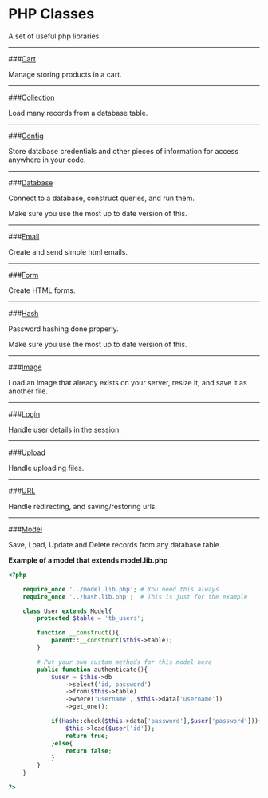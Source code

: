 PHP Classes
===========

A set of useful php libraries

---

###[Cart](https://raw.githubusercontent.com/nicksheffield/php_classes/master/libraries/cart.lib.php)

Manage storing products in a cart.

---

###[Collection](https://raw.githubusercontent.com/nicksheffield/php_classes/master/libraries/collection.lib.php)

Load many records from a database table.

---

###[Config](https://raw.githubusercontent.com/nicksheffield/php_classes/master/libraries/config.lib.php)

Store database credentials and other pieces of information for access anywhere in your code.

---

###[Database](https://raw.githubusercontent.com/nicksheffield/php_classes/master/libraries/database.lib.php)

Connect to a database, construct queries, and run them.

Make sure you use the most up to date version of this.

---

###[Email](https://raw.githubusercontent.com/nicksheffield/php_classes/master/libraries/email.lib.php)

Create and send simple html emails.

---

###[Form](https://raw.githubusercontent.com/nicksheffield/php_classes/master/libraries/form.lib.php)

Create HTML forms.

---

###[Hash](https://raw.githubusercontent.com/nicksheffield/php_classes/master/libraries/hash.lib.php)

Password hashing done properly.

Make sure you use the most up to date version of this.

---

###[Image](https://raw.githubusercontent.com/nicksheffield/php_classes/master/libraries/image.lib.php)

Load an image that already exists on your server, resize it, and save it as another file.

---

###[Login](https://raw.githubusercontent.com/nicksheffield/php_classes/master/libraries/login.lib.php)

Handle user details in the session.

---

###[Upload](https://raw.githubusercontent.com/nicksheffield/php_classes/master/libraries/upload.lib.php)

Handle uploading files.

---

###[URL](https://raw.githubusercontent.com/nicksheffield/php_classes/master/libraries/url.lib.php)

Handle redirecting, and saving/restoring urls.

---

###[Model](https://raw.githubusercontent.com/nicksheffield/php_classes/master/libraries/model.lib.php)

Save, Load, Update and Delete records from any database table.

**Example of a model that extends model.lib.php**
```php
<?php

	require_once '../model.lib.php'; # You need this always
	require_once '../hash.lib.php';  # This is just for the example

	class User extends Model{
		protected $table = 'tb_users';

		function __construct(){
			parent::__construct($this->table);
		}

		# Put your own custom methods for this model here
		public function authenticate(){
			$user = $this->db
				->select('id, password')
				->from($this->table)
				->where('username', $this->data['username'])
				->get_one();

			if(Hash::check($this->data['password'],$user['password'])){
				$this->load($user['id']);
				return true;
			}else{
				return false;
			}
		}
	}

?>
```